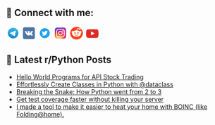 ## 🔎 Connect with me:
[<img src="https://github.com/bullbesh/bullbesh/blob/main/images/Telegram.png" width="32" height="32" />](https://t.me/bullbesh)
[<img src="https://github.com/bullbesh/bullbesh/blob/main/images/VK.png" width="32" height="32" />](https://vk.com/bullbesh)
[<img src="https://github.com/bullbesh/bullbesh/blob/main/images/Twitter.png" width="32" height="32" />](https://twitter.com/bullbesh1)
[<img src="https://github.com/bullbesh/bullbesh/blob/main/images/Instagram.png" width="32" height="32" />](https://www.instagram.com/bullbesh)
[<img src="https://github.com/bullbesh/bullbesh/blob/main/images/Reddit.png" width="32" height="32" />](https://www.reddit.com/user/bullbesh)
[<img src="https://github.com/bullbesh/bullbesh/blob/main/images/YouTube.png" width="32" height="32" />](https://www.youtube.com/channel/UCtfjRs6uzgq5mfm8S06WTcg)

## 📕 Latest r/Python Posts
<!-- BLOG-POST-LIST:START -->
- [Hello World Programs for API Stock Trading](https://www.reddit.com/r/Python/comments/10hqngx/hello_world_programs_for_api_stock_trading/)
- [Effortlessly Create Classes in Python with @dataclass](https://www.reddit.com/r/Python/comments/10hqii8/effortlessly_create_classes_in_python_with/)
- [Breaking the Snake: How Python went from 2 to 3](https://www.reddit.com/r/Python/comments/10hq5ny/breaking_the_snake_how_python_went_from_2_to_3/)
- [Get test coverage faster without killing your server](https://www.reddit.com/r/Python/comments/10hpqgt/get_test_coverage_faster_without_killing_your/)
- [I made a tool to make it easier to heat your home with BOINC &lpar;like Folding@home&rpar;.](https://www.reddit.com/r/Python/comments/10hp18c/i_made_a_tool_to_make_it_easier_to_heat_your_home/)
<!-- BLOG-POST-LIST:END -->
